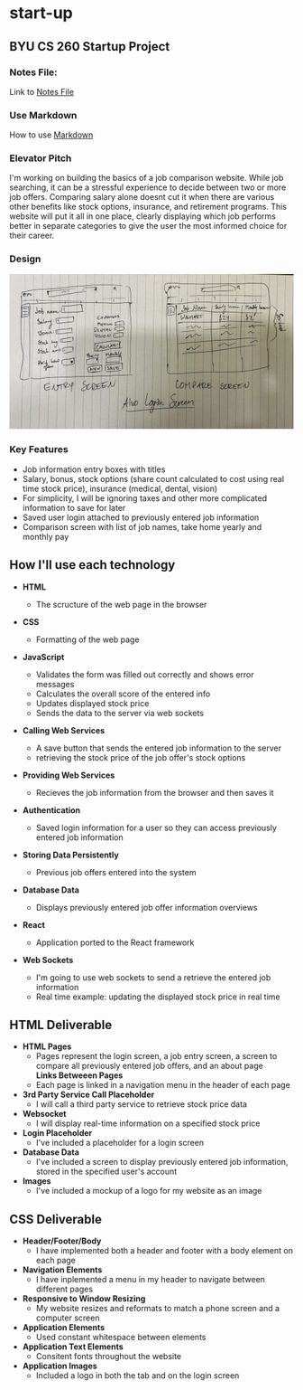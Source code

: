 # start-up
## BYU CS 260 Startup Project

### Notes File:

Link to [Notes File](https://github.com/tyguyreeses/start-up/blob/e61dfe6a541e9408420c8a6f8063d51671e49c7b/notes.md)

### Use Markdown

How to use [Markdown](https://docs.github.com/en/get-started/writing-on-github/getting-started-with-writing-and-formatting-on-github/basic-writing-and-formatting-syntax)

### Elevator Pitch

I'm working on building the basics of a job comparison website. While job searching, it can be a stressful experience to decide between two or more job offers. Comparing salary alone doesnt cut it when there are various other benefits like stock options, insurance, and retirement programs. This website will put it all in one place, clearly displaying which job performs better in separate categories to give the user the most informed choice for their career.

### Design

![Image of my sketch of a data entry screen and for a comparison screen](/startup-design.jpg)

### Key Features

- Job information entry boxes with titles
- Salary, bonus, stock options (share count calculated to cost using real time stock price), insurance (medical, dental, vision)
- For simplicity, I will be ignoring taxes and other more complicated information to save for later
- Saved user login attached to previously entered job information
- Comparison screen with list of job names, take home yearly and monthly pay


## How I'll use each technology
- **HTML**
    - The scructure of the web page in the browser

- **CSS**
    - Formatting of the web page

- **JavaScript**
    - Validates the form was filled out correctly and shows error messages
    - Calculates the overall score of the entered info
    - Updates displayed stock price
    - Sends the data to the server via web sockets

- **Calling Web Services**
    - A save button that sends the entered job information to the server
    - retrieving the stock price of the job offer's stock options  
- **Providing Web Services**
    - Recieves the job information from the browser and then saves it  
- **Authentication**
    - Saved login information for a user so they can access previously entered job information  
- **Storing Data Persistently**
    - Previous job offers entered into the system  
- **Database Data**
    - Displays previously entered job offer information overviews  
- **React**
    - Application ported to the React framework    
- **Web Sockets**
    - I'm going to use web sockets to send a retrieve the entered job information  
    - Real time example: updating the displayed stock price in real time

## HTML Deliverable

- **HTML Pages**
    - Pages represent the login screen, a job entry screen, a screen to compare all previously entered job offers, and an about page  
**Links Betweeen Pages**
    - Each page is linked in a navigation menu in the header of each page  
- **3rd Party Service Call Placeholder**    
    - I will call a third party service to retrieve stock price data  
- **Websocket**
    - I will display real-time information on a specified stock price  
- **Login Placeholder**
    - I've included a placeholder for a login screen  
- **Database Data**
    - I've included a screen to display previously entered job information, stored in the specified user's account  
- **Images**
    - I've included a mockup of a logo for my website as an image  

## CSS Deliverable

- **Header/Footer/Body**
    - I have implemented both a header and footer with a body element on each page
- **Navigation Elements**
    - I have inplemented a menu in my header to navigate between different pages
- **Responsive to Window Resizing**
    - My website resizes and reformats to match a phone screen and a computer screen
- **Application Elements**
    - Used constant whitespace between elements
- **Application Text Elements**
    - Consitent fonts throughout the website
- **Application Images**
    - Included a logo in both the tab and on the login screen